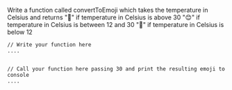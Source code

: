 Write a function called convertToEmoji which takes the temperature in Celsius
and returns
"🥵" if temperature in Celsius is above 30
"😊" if temperature in Celsius is between 12 and 30
"🥶" if temperature in Celsius is below 12

```
// Write your function here
....


// Call your function here passing 30 and print the resulting emoji to console
....
```
